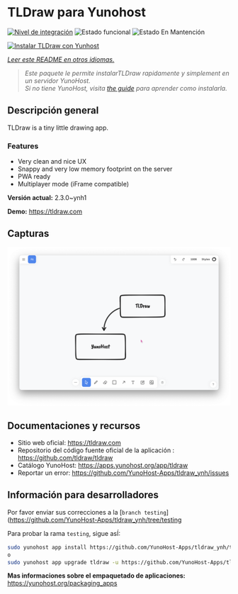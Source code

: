 <!--
Este archivo README esta generado automaticamente<https://github.com/YunoHost/apps/tree/master/tools/readme_generator>
No se debe editar a mano.
-->

# TLDraw para Yunohost

[![Nivel de integración](https://dash.yunohost.org/integration/tldraw.svg)](https://ci-apps.yunohost.org/ci/apps/tldraw/) ![Estado funcional](https://ci-apps.yunohost.org/ci/badges/tldraw.status.svg) ![Estado En Mantención](https://ci-apps.yunohost.org/ci/badges/tldraw.maintain.svg)

[![Instalar TLDraw con Yunhost](https://install-app.yunohost.org/install-with-yunohost.svg)](https://install-app.yunohost.org/?app=tldraw)

*[Leer este README en otros idiomas.](./ALL_README.md)*

> *Este paquete le permite instalarTLDraw rapidamente y simplement en un servidor YunoHost.*  
> *Si no tiene YunoHost, visita [the guide](https://yunohost.org/install) para aprender como instalarla.*

## Descripción general

TLDraw is a tiny little drawing app.

### Features

- Very clean and nice UX
- Snappy and very low memory footprint on the server
- PWA ready
- Multiplayer mode (iFrame compatible)


**Versión actual:** 2.3.0~ynh1

**Demo:** <https://tldraw.com>

## Capturas

![Captura de TLDraw](./doc/screenshots/TLDraw_screenshot.png)

## Documentaciones y recursos

- Sitio web oficial: <https://tldraw.com>
- Repositorio del código fuente oficial de la aplicación : <https://github.com/tldraw/tldraw>
- Catálogo YunoHost: <https://apps.yunohost.org/app/tldraw>
- Reportar un error: <https://github.com/YunoHost-Apps/tldraw_ynh/issues>

## Información para desarrolladores

Por favor enviar sus correcciones a la [`branch testing`](https://github.com/YunoHost-Apps/tldraw_ynh/tree/testing

Para probar la rama `testing`, sigue asÍ:

```bash
sudo yunohost app install https://github.com/YunoHost-Apps/tldraw_ynh/tree/testing --debug
o
sudo yunohost app upgrade tldraw -u https://github.com/YunoHost-Apps/tldraw_ynh/tree/testing --debug
```

**Mas informaciones sobre el empaquetado de aplicaciones:** <https://yunohost.org/packaging_apps>
